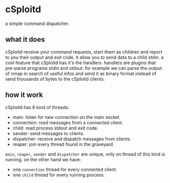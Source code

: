 cSploitd
======

a simple command dispatcher.

what it does
---------------
cSploitd receive your command requests, start them as children and report to you their output and exit code.
it allow you to send data to a child stdin.
a cool feature that cSploitd has it's the handlers.
handlers are plugins that pre-parse programs stdin and stdout. for example we can parse the output of nmap in search of useful infos and send it as binary format instead of send thousands of bytes to the cSploitd clients.


how it work
-------------

cSploitd has 6 kind of threads:

  - main: listen for new connection on the main socket.
  - connection: read messages from a connected client.
  - child: read process stdout and exit code.
  - sender: send messages to clients.
  - dispatcher: receive and dispatch messages from clients.
  - reaper: join every thread found in the graveyard.

`main`, `reaper`, `sender` and `dispatcher` are unique, only on thread of this kind is running.
on the other hand we have:
  - one `connection` thread for every connected client.
  - one `child` thread for every running process.
